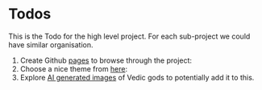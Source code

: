 # Todos
This is the Todo for the high level project. For each sub-project we could have similar organisation.

1. Create Github [pages](https://pages.github.com/) to browse through the project: 
2. Choose a nice theme from [here](https://jekyllthemes.io/free): 
3. Explore [AI generated images](https://commons.wikimedia.org/w/index.php?search=Divya+Chitram&title=Special:MediaSearch&go=Go&type=image) of Vedic gods to potentially add it to this. 

